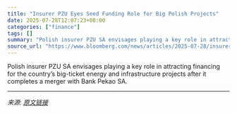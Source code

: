 ```yaml
---
title: "Insurer PZU Eyes Seed Funding Role for Big Polish Projects"
date: 2025-07-28T12:07:23+08:00
categories: ["finance"]
tags: []
summary: "Polish insurer PZU SA envisages playing a key role in attracting financing for the country’s big-ticket energy and infrastructure projects after it completes a merger with Bank Pekao SA."
source_url: "https://www.bloomberg.com/news/articles/2025-07-28/insurer-pzu-eyes-seed-funding-role-for-big-polish-projects"
---
```


Polish insurer PZU SA envisages playing a key role in attracting financing for the country’s big-ticket energy and infrastructure projects after it completes a merger with Bank Pekao SA.

---

*来源: [原文链接](https://www.bloomberg.com/news/articles/2025-07-28/insurer-pzu-eyes-seed-funding-role-for-big-polish-projects)*
